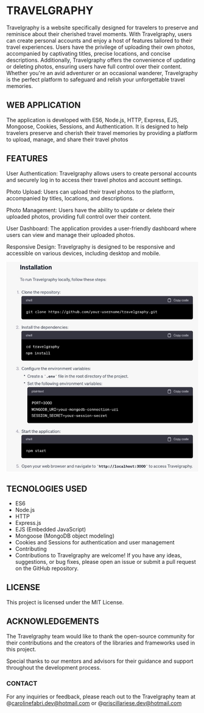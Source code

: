 # TRAVELGRAPHY

Travelgraphy is a website specifically designed for travelers to preserve and reminisce about their cherished travel moments. With Travelgraphy, users can create personal accounts and enjoy a host of features tailored to their travel experiences. Users have the privilege of uploading their own photos, accompanied by captivating titles, precise locations, and concise descriptions. Additionally, Travelgraphy offers the convenience of updating or deleting photos, ensuring users have full control over their content. Whether you're an avid adventurer or an occasional wanderer, Travelgraphy is the perfect platform to safeguard and relish your unforgettable travel memories.

## WEB APPLICATION

The application is developed with ES6, Node.js, HTTP, Express, EJS, Mongoose, Cookies, Sessions, and Authentication. It is designed to help travelers preserve and cherish their travel memories by providing a platform to upload, manage, and share their travel photos

## FEATURES

User Authentication: Travelgraphy allows users to create personal accounts and securely log in to access their travel photos and account settings.

Photo Upload: Users can upload their travel photos to the platform, accompanied by titles, locations, and descriptions.

Photo Management: Users have the ability to update or delete their uploaded photos, providing full control over their content.

User Dashboard: The application provides a user-friendly dashboard where users can view and manage their uploaded photos.

Responsive Design: Travelgraphy is designed to be responsive and accessible on various devices, including desktop and mobile. 


![Installation](/public/images/readme.jpeg)



##  TECNOLOGIES USED
 - ES6
 - Node.js
 -  HTTP
 - Express.js
 - EJS (Embedded JavaScript)
 - Mongoose (MongoDB object modeling)
 - Cookies and Sessions for authentication and user management
 - Contributing
 - Contributions to Travelgraphy are welcome! If you have any ideas, suggestions, or bug fixes, please open an issue or submit a pull request on the GitHub repository.

## LICENSE
This project is licensed under the MIT License.

##  ACKNOWLEDGEMENTS 
The Travelgraphy team would like to thank the open-source community for their contributions and the creators of the libraries and frameworks used in this project.

Special thanks to our mentors and advisors for their guidance and support throughout the development process.

### CONTACT
For any inquiries or feedback, please reach out to the Travelgraphy team at @carolinefabri.dev@hotmail.com or @priscillariese.dev@hotmail.com